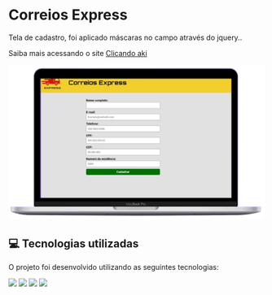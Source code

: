 # Correios Express

<p>Tela de cadastro, foi aplicado máscaras no campo  através do jquery..</p>

<p>Saiba mais acessando o site <a href="https://stanley-felix-bergamo.github.io/Correios-Express/">Clicando aki</a></p> 
<div align="center" >
<img src="https://raw.githubusercontent.com/Stanley-Felix-Bergamo/Correios-Express/exerc%C3%ADcio_plugins_jquery/imgs/mac.png" alt="imagem">
</div>

<h2>💻 Tecnologias utilizadas</h2>

O projeto foi desenvolvido utilizando as seguintes tecnologias:<br>

<div style="display: inline_block">
  <img height="35rem" src="https://img.shields.io/badge/HTML5-E34F26?style=for-the-badge&logo=html5&logoColor=white"/>
  <img height="35rem" src="https://img.shields.io/badge/CSS3-1572B6?style=for-the-badge&logo=css3&logoColor=white"/>
  <img height="35rem" src="https://img.shields.io/badge/JavaScript-F7DF1E?style=for-the-badge&logo=javascript&logoColor=black"/>
  <img height="35rem" src="https://img.shields.io/badge/jQuery-0769AD?style=for-the-badge&logo=jquery&logoColor=white"/>
</div>

